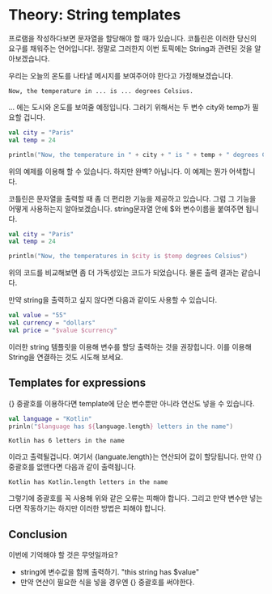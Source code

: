 # Theory: String templates

프로램을 작성하다보면 문자열을 할당해야 할 때가 있습니다. 코틀린은 이러한 당신의 요구를 채워주는 언어입니다!. 정말로 그러한지 이번 토픽에는 String과 관련된 것을 알아보겠습니다.

우리는 오늘의 온도를 나타낼 메시지를 보여주어야 한다고 가정해보겠습니다.

```text
Now, the temperature in ... is ... degrees Celsius.
```

... 에는 도시와 온도를 보여줄 예정입니다. 그러기 위해서는 두 변수 city와 temp가 필요할 겁니다.

```kotlin
val city = "Paris"
val temp = 24

println("Now, the temperature in " + city + " is " + temp + " degrees Celsisu")
```

위의 예제를 이용해 할 수 있습니다. 하지만 완벽? 아닙니다. 이 예제는 뭔가 어색합니다.

코틀린은 문자열을 출력할 때 좀 더 편리한 기능을 제공하고 있습니다. 그럼 그 기능을 어떻게 사용하는지 알아보겠습니다. string문자열 안에 $와 변수이름을 붙여주면 됩니다.

```kotlin
val city = "Paris"
val temp = 24

println("Now, the temperatures in $city is $temp degrees Celsius")
```

위의 코드를 비교해보면 좀 더 가독성있는 코드가 되었습니다. 물론 출력 결과는 같습니다.

만약 string을 출력하고 싶지 않다면 다음과 같이도 사용할 수 있습니다.

```kotlin
val value = "55"
val currency = "dollars"
val price = "$value $currency"
```

이러한 string 템플릿을 이용해 변수를 할당 출력하는 것을 권장힙니다. 이를 이용해 String을 연결하는 것도 시도해 보세요.

## Templates for expressions

{} 중괄호를 이용하다면 template에 단순 변수뿐만 아니라 연산도 넣을 수 있습니다.

```kotlin
val language = "Kotlin"
prinln("$language has ${language.length} letters in the name")
```

```text
Kotlin has 6 letters in the name
```

이라고 출력될겁니다. 여기서 {languate.length}는 연산되어 값이 할당됩니다. 만약 {} 중괄호를 없앤다면 다음과 같이 출력됩니다.

```text
Kotlin has Kotlin.length letters in the name
```

그렇기에 중괄호를 꼭 사용해 위와 같은 오류는 피해야 합니다. 그리고 만약 변수만 넣는다면 작동하기는 하지만 이러한 방법은 피해야 합니다.

## Conclusion

이번에 기억해야 할 것은 무엇일까요?

- string에 변수값을 함께 출력하기. "this string has $value"
- 만약  연산이 필요한 식을 넣을 경우엔 {} 중괄호를 써야한다.
